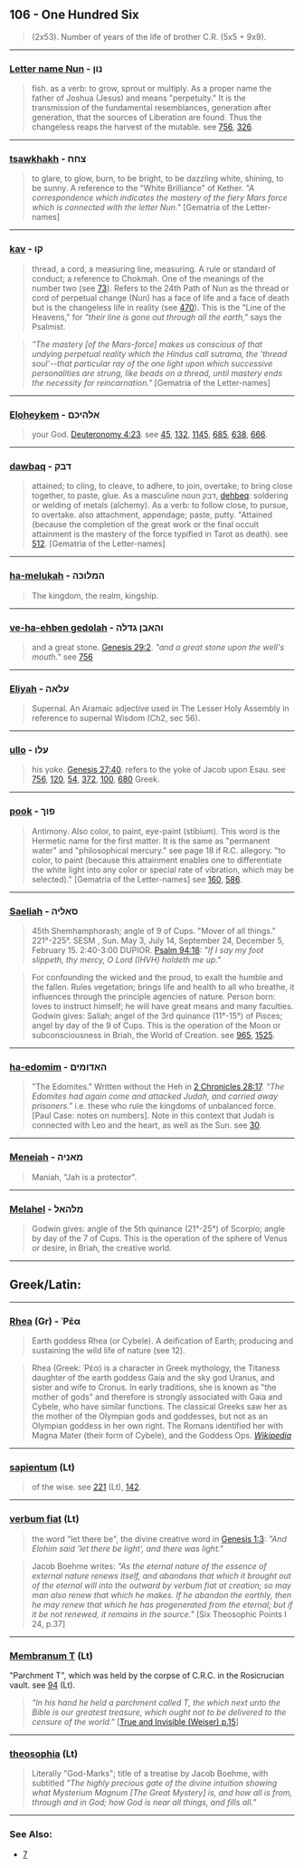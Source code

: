 ## 106 - One Hundred Six
> (2x53). Number of years of the life of brother C.R. (5x5 + 9x9).

---

### [Letter name Nun](/keys/NVN) - נון
> fish. as a verb: to grow, sprout or multiply. As a proper name the father of Joshua (Jesus) and means "perpetuity." It is the transmission of the fundamental resemblances, generation after generation, that the sources of Liberation are found. Thus the changeless reaps the harvest of the mutable. see [756](756), [326](326).

---

### [tsawkhakh](/keys/TzChCh) - צחח
> to glare, to glow, burn, to be bright, to be dazzling white, shining, to be sunny. A reference to the "White Brilliance" of Kether. *"A correspondence which indicates the mastery of the fiery Mars force which is connected with the letter Nun."* [Gematria of the Letter-names]

---

### [kav](/keys/QV) - קו
> thread, a cord, a measuring line, measuring. A rule or standard of conduct; a reference to Chokmah. One of the meanings of the number two (see [73](73)). Refers to the 24th Path of Nun as the thread or cord of perpetual change (Nun) has a face of life and a face of death but is the changeless life in reality (see [470](470)). This is the "Line of the Heavens," for *"their line is gone out through all the earth,"* says the Psalmist.

> *"The mastery [of the Mars-force] makes us conscious of that undying perpetual reality which the Hindus call sutrama, the 'thread soul'--that particular ray of the one light upon which successive personalities are strung, like beads on a thread, until mastery ends the necessity for reincarnation."* [Gematria of the Letter-names]

---

### [Eloheykem](/keys/ALHIKM) - אלהיכם
> your God. [Deuteronomy 4:23](http://biblehub.com/deuteronomy/4-23.htm). see [45](45), [132](132), [1145](1145), [685](685), [638](638), [666](666).

---

### [dawbaq](/keys/DBQ) - דבק
> attained; to cling, to cleave, to adhere, to join, overtake; to bring close together, to paste, glue. As a masculine noun דבק, [dehbeq](/keys/DBQ): soldering or welding of metals (alchemy). As a verb: to follow close, to pursue, to overtake. also attachment, appendage; paste, putty. "Attained (because the completion of the great work or the final occult attainment is the mastery of the force typified in Tarot as death). see [512](512). [Gematria of the Letter-names]

---

### [ha-melukah](/keys/HMLVKH) - המלוכה
> The kingdom, the realm, kingship.

---

### [ve-ha-ehben gedolah](/keys/VHABN.GDLH) - והאבן גדלה
> and a great stone. [Genesis 29:2](http://biblehub.com/genesis/29-2.htm). *"and a great stone upon the well's mouth."* see [756](756)

---

### [Eliyah](/keys/OLAH) - עלאה
> Supernal. An Aramaic adjective used in The Lesser Holy Assembly in reference to supernal Wisdom (Ch2, sec 56).

---

### [ullo](/keys/OLV) - עלו
> his yoke. [Genesis 27:40](http://biblehub.com/genesis/27-40.htm). refers to the yoke of Jacob upon Esau. see [756](756), [120](120), [54](54), [372](372), [100](100), [680](680) Greek.

---

### [pook](/keys/PVK) - פוך
> Antimony. Also color, to paint, eye-paint (stibium). This word is the Hermetic name for the first matter. It is the same as "permanent water" and "philosophical mercury." see page 18 if R.C. allegory. "to color, to paint (because this attainment enables one to differentiate the white light into any color or special rate of vibration, which may be selected)." [Gematria of the Letter-names] see [160](160), [586](586).

---

### [Saeliah](/keys/SALIH) - סאליה
> 45th Shemhamphorash; angle of 9 of Cups. "Mover of all things." 221°-225°. SESM , Sun. May 3, July 14, September 24, December 5, February 15. 2:40-3:00 DUPIOR. [Psalm 94:18](http://biblehub.com/psalms/94-18.htm): *"If I say my foot slippeth, thy mercy, O Lord (IHVH) holdeth me up."*

> For confounding the wicked and the proud, to exalt the humble and the fallen. Rules vegetation; brings life and health to all who breathe, it influences through the principle agencies of nature. Person born: loves to instruct himself; he will have great means and many faculties. Godwin gives: Saliah; angel of the 3rd quinance (11°-15°) of Pisces; angel by day of the 9 of Cups. This is the operation of the Moon or subconsciousness in Briah, the World of Creation. see [965](965), [1525](1525).

---

### [ha-edomim](/keys/HADVMIM) - האדומים
> "The Edomites." Written without the Heh in [2 Chronicles 28:17](http://biblehub.com/2_chronicles/28-17.htm). *"The Edomites had again come and attacked Judah, and carried away prisoners."* i.e. these who rule the kingdoms of unbalanced force. [Paul Case: notes on numbers]. Note in this context that Judah is connected with Leo and the heart, as well as the Sun. see [30](30).

---

### [Meneiah](/keys/MANIH) - מאניה
> Maniah, "Jah is a protector".

---

### [Melahel](/keys/MLHAL) - מלהאל
> Godwin gives: angle of the 5th quinance (21°-25°) of Scorpio; angle by day of the 7 of Cups. This is the operation of the sphere of Venus or desire, in Briah, the creative world.

---

## Greek/Latin:

---

### [Rhea](/greek?word=rea) (Gr) - Ῥέα
> Earth goddess Rhea (or Cybele). A deification of Earth; producing and sustaining the wild life of nature (see 12).

> Rhea (Greek: Ῥέα) is a character in Greek mythology, the Titaness daughter of the earth goddess Gaia and the sky god Uranus, and sister and wife to Cronus. In early traditions, she is known as "the mother of gods" and therefore is strongly associated with Gaia and Cybele, who have similar functions. The classical Greeks saw her as the mother of the Olympian gods and goddesses, but not as an Olympian goddess in her own right. The Romans identified her with Magna Mater (their form of Cybele), and the Goddess Ops. *[Wikipedia](https://en.wikipedia.org/wiki/Rhea_%28mythology%29)*

---

### [sapientum](/latin?word=sapientum) (Lt)
> of the wise. see [221](221) (Lt), [142](142).

---

### [verbum fiat](/latin?word=verbum+fiat) (Lt)
> the word "let there be", the divine creative word in [Genesis 1:3](http://biblehub.com/genesis/1-3.htm): *"And Elohim said 'let there be light', and there was light."*

> Jacob Boehme writes: *"As the eternal nature of the essence of external nature renews itself, and abandons that which it brought out of the eternal will into the outward by verbum fiat at creation; so may man also renew that which he makes. If he abandon the earthly, then he may renew that which he has progenerated from the eternal; but if it be not renewed, it remains in the source."* [Six Theosophic Points I 24, p.37]

---

### [Membranum T](/latin?word=membranum+T) (Lt)
"Parchment T", which was held by the corpse of C.R.C. in the Rosicrucian vault. see [94](94) (Lt).

> *"In his hand he held a parchment called T, the which next unto the Bible is our greatest treasure, which ought not to be delivered to the censure of the world."* [[True and Invisible (Weiser) p.15](https://archive.org/stream/PaulFosterCase-TheTrueAndInvisibleRosicrucianOrder4thEd-1985#page/n23)]

---

### [theosophia](/latin?word=theosophia) (Lt)
> Literally "God-Marks"; title of a treatise by Jacob Boehme, with subtitled *"The highly precious gate of the divine intuition showing what Mysterium Magnum [The Great Mystery] is, and how all is from, through and in God; how God is near all things, and fills all."*

---

### See Also:

- [7](7)